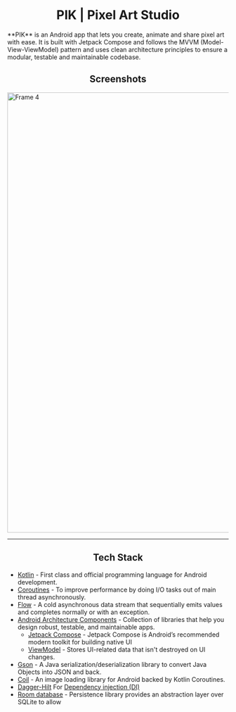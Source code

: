 <div align="center">
<h1>PIK | Pixel Art Studio</h1>
</div>
**PIK** is an Android app that lets you create, animate and share pixel art with ease. It is built with Jetpack Compose and follows the MVVM (Model-View-ViewModel) pattern and uses clean architecture principles to ensure a modular, testable and maintainable codebase.

<h2 align="center">Screenshots</h2>
<img width="1000" alt="Frame 4" src="https://github.com/CherifiMi/PIK-Studio/assets/98290339/09dca524-0800-4d88-aff4-ce0eb6d6d560">


------

<h2 align="center">Tech Stack</h2>

- [Kotlin](https://kotlinlang.org/) - First class and official programming language for Android development.
- [Coroutines](https://kotlinlang.org/docs/reference/coroutines-overview.html) - To improve performance by doing I/O tasks out of main thread asynchronously.
- [Flow](https://kotlinlang.org/api/kotlinx.coroutines/kotlinx-coroutines-core/kotlinx.coroutines.flow/-flow/) - A cold asynchronous data stream that sequentially emits values and completes normally or with an exception.
- [Android Architecture Components](https://developer.android.com/topic/libraries/architecture) - Collection of libraries that help you design robust, testable, and maintainable apps.
  - [Jetpack Compose](https://developer.android.com/jetpack/compose?gclsrc=ds&gclsrc=ds) - Jetpack Compose is Android’s recommended modern toolkit for building native UI
  - [ViewModel](https://developer.android.com/topic/libraries/architecture/viewmodel) - Stores UI-related data that isn't destroyed on UI changes.
- [Gson](https://github.com/google/gson) - A Java serialization/deserialization library to convert Java Objects into JSON and back.
- [Coil](https://coil-kt.github.io/coil/compose/) - An image loading library for Android backed by Kotlin Coroutines.
- [Dagger-Hilt](https://dagger.dev/hilt/) For [Dependency injection (DI)](https://developer.android.com/training/dependency-injection)
- [Room database](https://developer.android.com/jetpack/androidx/releases/room) - Persistence library provides an abstraction layer over SQLite to allow 
